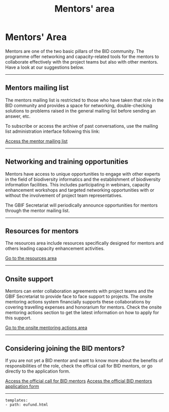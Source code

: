 ﻿---
title: Mentors' area
description:  Description.
category: Community
subCategory: Mentoring 
image: /images/Mentoring_Actions.jpg
imageTitle: A. Heughebaert, D. Escobar, D. Vélez and D. Amariles during a GBIF event. Picture by O. Banki.
---
# Mentors' Area

Mentors are one of the two basic pillars of the BID community. The programme offer networking and capacity-related tools for the mentors to collaborate effectively with the project teams but also with other mentors. Have a look at our suggestions below.

-----------

## Mentors mailing list

The mentors mailing list is restricted to those who have taken that role in the BID community and provides a space for networking, double-checking solutions to problems raised in the general mailing list before sending an answer, etc.

To subscribe or access the archive of past conversations, use the mailing list administration interface following this link:

[Access the mentor mailing list](http://lists.gbif.org/mailman/listinfo/bid-mentors)

-----------

## Networking and training opportunities

Mentors have access to unique opportunities to engage with other experts in the field of biodiversity informatics and the establishment of biodiversity information facilities. This includes participating in webinars, capacity enhancement workshops and targeted networking opportunities with or without the involvement of project team representatives. 

The GBIF Secretariat will periodically announce opportunities for mentors through the mentor mailing list.

-----------

## Resources for mentors

The resources area include resources specifically designed for mentors and others leading capacity enhancement activities.

[Go to the resources area](http://bid.gbif.org/)

-----------

## Onsite support

Mentors can enter collaboration agreements with project teams and the GBIF Secretariat to provide face to face support to projects. The onsite mentoring actions system financially supports these collaborations by covering travelling expenses and honorarium for mentors. Check the onsite mentoring actions section to get the latest information on how to apply for this support.

[Go to the onsite mentoring actions area](http://bid.gbif.org/)

-----------

## Considering joining the BID mentors?

If you are not yet a BID mentor and want to know more about the benefits of responsibilities of the role, check the official call for BID mentors, or go directly to the application form.

[Access the official call for BID mentors](http://bid.gbif.org/)
[Access the official BID mentors application form](https://docs.google.com/forms/d/1R3EmHdZxt6ZoTJ9e43SeOG7Rl3awNidaLN-pdmbCFZQ/viewform)

-----------


```styledYaml
templates:
- path: eufund.html
```